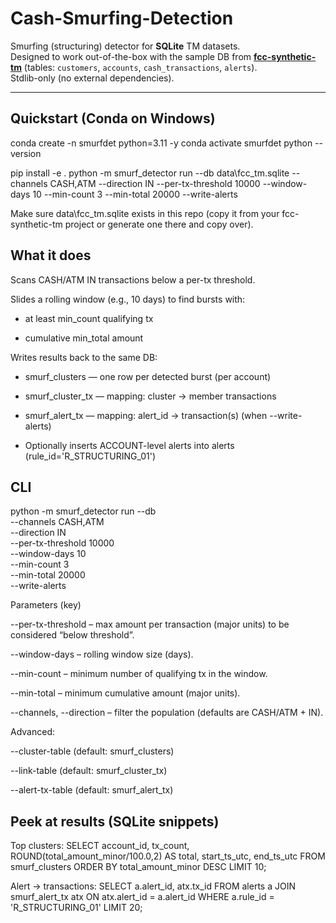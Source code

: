# Cash-Smurfing-Detection

Smurfing (structuring) detector for **SQLite** TM datasets.  
Designed to work out-of-the-box with the sample DB from <a href="https://github.com/SKR35/FCC-Synthetic-TM" target="_blank" rel="noopener noreferrer">**fcc-synthetic-tm**</a> (tables: `customers`, `accounts`, `cash_transactions`, `alerts`).  
Stdlib-only (no external dependencies).

---

## Quickstart (Conda on Windows)

conda create -n smurfdet python=3.11 -y
conda activate smurfdet
python --version

pip install -e .
python -m smurf_detector run --db data\fcc_tm.sqlite --channels CASH,ATM --direction IN --per-tx-threshold 10000 --window-days 10 --min-count 3 --min-total 20000 --write-alerts

Make sure data\fcc_tm.sqlite exists in this repo (copy it from your fcc-synthetic-tm project or generate one there and copy over).

## What it does

Scans CASH/ATM IN transactions below a per-tx threshold.

Slides a rolling window (e.g., 10 days) to find bursts with:

- at least min_count qualifying tx

- cumulative min_total amount

Writes results back to the same DB:

- smurf_clusters — one row per detected burst (per account)

- smurf_cluster_tx — mapping: cluster → member transactions

- smurf_alert_tx — mapping: alert_id → transaction(s) (when --write-alerts)

- Optionally inserts ACCOUNT-level alerts into alerts (rule_id='R_STRUCTURING_01')

## CLI

python -m smurf_detector run --db <path> \
  --channels CASH,ATM \
  --direction IN \
  --per-tx-threshold 10000 \
  --window-days 10 \
  --min-count 3 \
  --min-total 20000 \
  --write-alerts

Parameters (key)

--per-tx-threshold – max amount per transaction (major units) to be considered “below threshold”.

--window-days – rolling window size (days).

--min-count – minimum number of qualifying tx in the window.

--min-total – minimum cumulative amount (major units).

--channels, --direction – filter the population (defaults are CASH/ATM + IN).

Advanced:

--cluster-table (default: smurf_clusters)

--link-table (default: smurf_cluster_tx)

--alert-tx-table (default: smurf_alert_tx)

## Peek at results (SQLite snippets)

Top clusters:
SELECT account_id, tx_count, ROUND(total_amount_minor/100.0,2) AS total,
       start_ts_utc, end_ts_utc
FROM smurf_clusters
ORDER BY total_amount_minor DESC
LIMIT 10;

Alert → transactions:
SELECT a.alert_id, atx.tx_id
FROM alerts a
JOIN smurf_alert_tx atx ON atx.alert_id = a.alert_id
WHERE a.rule_id = 'R_STRUCTURING_01'
LIMIT 20;